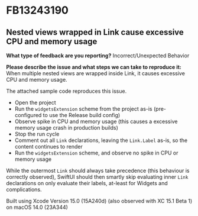 # FB13243190

Nested views wrapped in Link cause excessive CPU and memory usage
----

**What type of feedback are you reporting?**
Incorrect/Unexpected Behavior

**Please describe the issue and what steps we can take to reproduce it:**
When multiple nested views are wrapped inside Link, it causes excessive CPU and memory usage. 

The attached sample code reproduces this issue. 
- Open the project
- Run the `widgetsExtension` scheme from the project as-is (pre-configured to use the Release build config)
- Observe spike in CPU and memory usage (this causes a excessive memory usage crash in production builds)
- Stop the run cycle
- Comment out all `Link` declarations, leaving the `Link.Label` as-is, so the content continues to render 
- Run the `widgetsExtension` scheme, and observe no spike in CPU or memory usage 

While the outermost `Link` should always take precedence (this behaviour is correctly observed), SwiftUI should then smartly skip evaluating inner `Link` declarations on only evaluate their labels, at-least for Widgets and complications. 

Built using Xcode Version 15.0 (15A240d) (also observed with XC 15.1 Beta 1) on macOS 14.0 (23A344)
